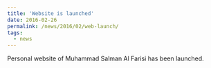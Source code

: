 ```yaml
---
title: 'Website is launched'
date: 2016-02-26
permalink: /news/2016/02/web-launch/
tags:
  - news
---
```


Personal website of Muhammad Salman Al Farisi has been launched.
